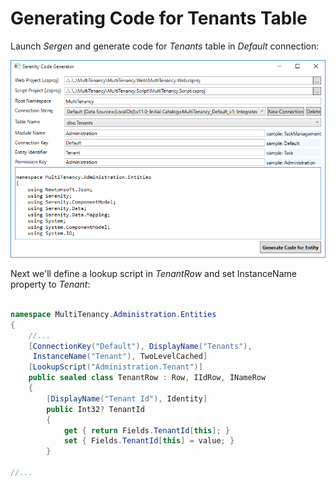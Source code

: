 # Generating Code for Tenants Table

Launch *Sergen* and generate code for *Tenants* table in *Default* connection:

![Tenants Table](img/sergen_tenant.png)

Next we'll define a lookup script in *TenantRow* and set InstanceName property to *Tenant*:

```cs

namespace MultiTenancy.Administration.Entities
{
    //...
    [ConnectionKey("Default"), DisplayName("Tenants"), 
     InstanceName("Tenant"), TwoLevelCached]
    [LookupScript("Administration.Tenant")]
    public sealed class TenantRow : Row, IIdRow, INameRow
    {
        [DisplayName("Tenant Id"), Identity]
        public Int32? TenantId
        {
            get { return Fields.TenantId[this]; }
            set { Fields.TenantId[this] = value; }
        }

//...
```


